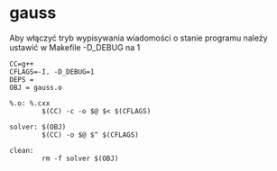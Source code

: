 # gauss
Aby włączyć tryb wypisywania wiadomości o stanie programu należy ustawić w Makefile -D_DEBUG na 1

```
CC=g++
CFLAGS=-I. -D_DEBUG=1
DEPS = 
OBJ = gauss.o

%.o: %.cxx
        $(CC) -c -o $@ $< $(CFLAGS)

solver: $(OBJ)
        $(CC) -o $@ $^ $(CFLAGS)

clean:
        rm -f solver $(OBJ)
```
